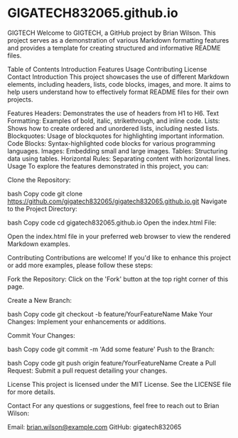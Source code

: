 # GIGATECH832065.github.io
GIGTECH
Welcome to GIGTECH, a GitHub project by Brian Wilson. This project serves as a demonstration of various Markdown formatting features and provides a template for creating structured and informative README files.

Table of Contents
Introduction
Features
Usage
Contributing
License
Contact
Introduction
This project showcases the use of different Markdown elements, including headers, lists, code blocks, images, and more. It aims to help users understand how to effectively format README files for their own projects.

Features
Headers: Demonstrates the use of headers from H1 to H6.
Text Formatting: Examples of bold, italic, strikethrough, and inline code.
Lists: Shows how to create ordered and unordered lists, including nested lists.
Blockquotes: Usage of blockquotes for highlighting important information.
Code Blocks: Syntax-highlighted code blocks for various programming languages.
Images: Embedding small and large images.
Tables: Structuring data using tables.
Horizontal Rules: Separating content with horizontal lines.
Usage
To explore the features demonstrated in this project, you can:

Clone the Repository:

bash
Copy code
git clone https://github.com/gigatech832065/gigatech832065.github.io.git
Navigate to the Project Directory:

bash
Copy code
cd gigatech832065.github.io
Open the index.html File:

Open the index.html file in your preferred web browser to view the rendered Markdown examples.

Contributing
Contributions are welcome! If you'd like to enhance this project or add more examples, please follow these steps:

Fork the Repository: Click on the 'Fork' button at the top right corner of this page.

Create a New Branch:

bash
Copy code
git checkout -b feature/YourFeatureName
Make Your Changes: Implement your enhancements or additions.

Commit Your Changes:

bash
Copy code
git commit -m 'Add some feature'
Push to the Branch:

bash
Copy code
git push origin feature/YourFeatureName
Create a Pull Request: Submit a pull request detailing your changes.

License
This project is licensed under the MIT License. See the LICENSE file for more details.

Contact
For any questions or suggestions, feel free to reach out to Brian Wilson:

Email: brian.wilson@example.com
GitHub: gigatech832065
